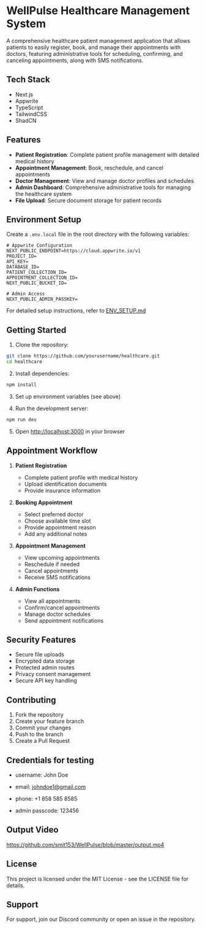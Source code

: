 # WellPulse Healthcare Management System

A comprehensive healthcare patient management application that allows patients to easily register, book, and manage their appointments with doctors, featuring administrative tools for scheduling, confirming, and canceling appointments, along with SMS notifications.

## Tech Stack

- Next.js
- Appwrite
- TypeScript
- TailwindCSS
- ShadCN

## Features

- **Patient Registration**: Complete patient profile management with detailed medical history
- **Appointment Management**: Book, reschedule, and cancel appointments
- **Doctor Management**: View and manage doctor profiles and schedules
- **Admin Dashboard**: Comprehensive administrative tools for managing the healthcare system
- **File Upload**: Secure document storage for patient records

## Environment Setup

Create a `.env.local` file in the root directory with the following variables:

```env
# Appwrite Configuration
NEXT_PUBLIC_ENDPOINT=https://cloud.appwrite.io/v1
PROJECT_ID=
API_KEY=
DATABASE_ID=
PATIENT_COLLECTION_ID=
APPOINTMENT_COLLECTION_ID=
NEXT_PUBLIC_BUCKET_ID=

# Admin Access
NEXT_PUBLIC_ADMIN_PASSKEY=

```

For detailed setup instructions, refer to [ENV_SETUP.md](./ENV_SETUP.md)

## Getting Started

1. Clone the repository:

```bash
git clone https://github.com/yourusername/healthcare.git
cd healthcare
```

2. Install dependencies:

```bash
npm install
```

3. Set up environment variables (see above)

4. Run the development server:

```bash
npm run dev
```

5. Open [http://localhost:3000](http://localhost:3000) in your browser

## Appointment Workflow

1. **Patient Registration**

   - Complete patient profile with medical history
   - Upload identification documents
   - Provide insurance information

2. **Booking Appointment**

   - Select preferred doctor
   - Choose available time slot
   - Provide appointment reason
   - Add any additional notes

3. **Appointment Management**

   - View upcoming appointments
   - Reschedule if needed
   - Cancel appointments
   - Receive SMS notifications

4. **Admin Functions**
   - View all appointments
   - Confirm/cancel appointments
   - Manage doctor schedules
   - Send appointment notifications

## Security Features

- Secure file uploads
- Encrypted data storage
- Protected admin routes
- Privacy consent management
- Secure API key handling

## Contributing

1. Fork the repository
2. Create your feature branch
3. Commit your changes
4. Push to the branch
5. Create a Pull Request

## Credentials for testing

- username: John Doe
- email: johndoe1@gmail.com
- phone: +1 858 585 8585

- admin passcode: 123456

## Output Video
https://github.com/smit153/WellPulse/blob/master/output.mp4

## License

This project is licensed under the MIT License - see the LICENSE file for details.

## Support

For support, join our Discord community or open an issue in the repository.
